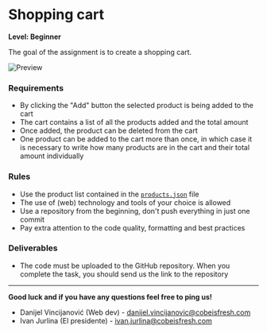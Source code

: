 # Shopping cart

**Level: Beginner**

The goal of the assignment is to create a shopping cart.

![Preview](https://github.com/cobeisfresh/frontend-tasks/blob/shopping-cart/images/sketch.png)

### Requirements
* By clicking the "Add" button the selected product is being added to the cart
* The cart contains a list of all the products added and the total amount
* Once added, the product can be deleted from the cart
* One product can be added to the cart more than once, in which case it is necessary to write how many products are in the cart and their total amount individually

### Rules
* Use the product list contained in the [`products.json`](https://github.com/cobeisfresh/frontend-tasks/blob/shopping-cart/products.json) file
* The use of (web) technology and tools of your choice is allowed
* Use a repository from the beginning, don't push everything in just one commit
* Pay extra attention to the code quality, formatting and best practices

### Deliverables
* The code must be uploaded to the GitHub repository. When you complete the task, you should send us the link to the repository

_____

**Good luck and if you have any questions feel free to ping us!**

* Danijel Vincijanović (Web dev)  - danijel.vincijanovic@cobeisfresh.com
* Ivan Jurlina (El presidente)    - ivan.jurlina@cobeisfresh.com

